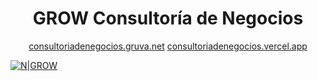 <h1 align="center">GROW Consultoría de Negocios</h1>
<p align="center">
    <a href="https://consultoriadenegocios.gruva.net">consultoriadenegocios.gruva.net</a>
    <a href="https://consultoriadenegocios.vercel.app">consultoriadenegocios.vercel.app</a>
</p>

[![N|GROW](https://consultoriadenegocios.vercel.app/assets/screenshots/grow_v1.jpeg)](https://consultoriadenegocios.vercel.app)